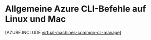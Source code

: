 <properties 
   pageTitle="Grundlegende Azure CLI-Befehle für Linux und Mac | Microsoft Azure"
   description="Grundlegende Azure CLI-Befehle, die Ihnen helfen Schritte beim Verwalten Ihrer virtuellen Computern in Azure Ressourcenmanager Modus unter Linux und Mac"
   services="virtual-machines-linux"
   documentationCenter=""
   authors="RicksterCDN" 
   manager="timlt" 
   editor="tysonn" 
   tags="azure-resource-manager"/>
   
<tags
   ms.service="virtual-machines-linux"
   ms.devlang="na"
   ms.topic="article"
   ms.tgt_pltfrm="vm-linux"
   ms.workload="infrastructure-services"
   ms.date="08/23/2016"
   ms.author="rclaus" />

# <a name="common-azure-cli-commands-on-linux-and-mac"></a>Allgemeine Azure CLI-Befehle auf Linux und Mac

[AZURE.INCLUDE [virtual-machines-common-cli-manage](../../includes/virtual-machines-common-cli-manage.md)]

